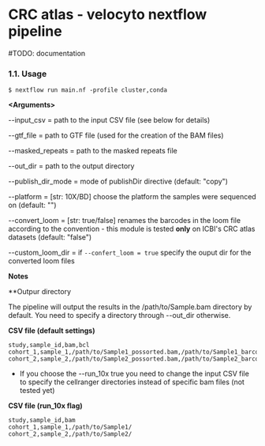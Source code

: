 # CRC atlas - velocyto nextflow pipeline

#TODO: documentation
### 1.1. Usage
```
$ nextflow run main.nf -profile cluster,conda
```

**\<Arguments\>**

--input_csv           = path to the input CSV file (see below for details)

--gtf_file            = path to GTF file (used for the creation of the BAM files)

--masked_repeats      = path to the masked repeats file

--out_dir             = path to the output directory

--publish_dir_mode    = mode of publishDir directive (default: "copy")

--platform            = [str: 10X/BD] choose the platform the samples were sequenced on (default: "")

--convert_loom        = [str: true/false] renames the barcodes in the loom file according to the <cohort-sampleID-barcode> convention - this module is tested **only** on ICBI's CRC atlas datasets (default: "false")

--custom_loom_dir     = if `--confert_loom = true` specify the ouput dir for the converted loom files


**Notes**

**Outpur directory

The pipeline will output the results in the /path/to/Sample.bam directory by default. You need to specify a directory through --out_dir otherwise.

**CSV file (default settings)**
```
study,sample_id,bam,bcl
cohort_1,sample_1,/path/to/Sample1_possorted.bam,/path/to/Sample1_barcodes.tsv
cohort_2,sample_2,/path/to/Sample2_possorted.bam,/path/to/Sample2_barcodes.tsv

```

* If you choose the --run_10x true you need to change the input CSV file to specify the cellranger directories instead of specific bam files (not tested yet)

**CSV file (run_10x flag)**
```
study,sample_id,bam
cohort_1,sample_1,/path/to/Sample1/
cohort_2,sample_2,/path/to/Sample2/

```